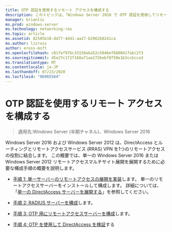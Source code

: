 ```yaml
---
title: OTP 認証を使用するリモート アクセスを構成する
description: このトピックは、「Windows Server 2016 で OTP 認証を使用してリモートアクセスを展開する」の一部です。
manager: brianlic
ms.prod: windows-server
ms.technology: networking-ras
ms.topic: article
ms.assetid: 82505b18-dd77-4dd1-aa27-b2962b8241ca
ms.author: lizross
author: eross-msft
ms.openlocfilehash: c81fef97bc33158a6a52c5046ef680041fabc2f3
ms.sourcegitcommit: d5e27c1f2f168a71ae272bebf8f50e1b3ccbcca3
ms.translationtype: MT
ms.contentlocale: ja-JP
ms.lasthandoff: 07/23/2020
ms.locfileid: "86965564"
---
```

# <a name="configure-remote-access-with-otp-authentication"></a>OTP 認証を使用するリモート アクセスを構成する

>適用先:Windows Server (半期チャネル)、Windows Server 2016

 Windows Server 2016 および Windows Server 2012 は、DirectAccess とルーティングとリモートアクセスサービス (RRAS) VPN を1つのリモートアクセスの役割に結合します。 この概要では、単一の Windows Server 2016 または Windows Server 2012 リモートアクセスマルチサイト展開を展開するために必要な構成手順の概要を説明します。  


- [手順 1: 単一サーバーのリモートアクセスの展開を実装](../../multisite/configure/Step-1-Implement-a-Single-Server-Remote-Access-Deployment.md)します。 単一のリモートアクセスサーバーをインストールして構成します。 詳細については、「[単一の DirectAccess サーバーを展開する](../../../directaccess/single-server-advanced/deploy-a-single-directaccess-server-with-advanced-settings.md)」を参照してください。

- [手順 2: RADIUS サーバーを構成](Step-2-Configure-the-RADIUS-Server.md)します。

- [手順 3: OTP 用にリモートアクセスサーバーを構成](Step-3-Configure-the-Remote-Access-Server-for-OTP.md)します。

- [手順 4: OTP を使用して DirectAccess を検証](Step-4-Verify-DirectAccess-with-OTP.md)する
  
